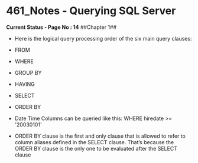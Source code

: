 # 461_Notes - Querying SQL Server #
**Current Status - Page No : 14**
##Chapter 1##
* Here is the logical query processing order of the six main query clauses:
 * FROM
 * WHERE
 * GROUP BY
 * HAVING
 * SELECT
 * ORDER BY

* Date Time Columns can be queried like this:
WHERE hiredate >= '20030101'
* ORDER BY clause is the first and only clause that is allowed to refer to column
aliases defined in the SELECT clause. That’s because the ORDER BY clause is the only one
to be evaluated after the SELECT clause

